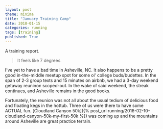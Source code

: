 ```yaml
---
layout: post
theme: minima
title: "January Training Camp"
date: 2018-01-15
categories: running
tags: [training]
published: True
---
```

A training report.

<!-- excerpt -->
> It feels like 7 degrees.
<!-- excerpt -->

I've yet to have a bad time in Asheville, NC. It also happens to be a pretty good in-the-middle meetup spot for some ol' college buds/budettes. In the span of 2-3 group texts and 15 minutes on airbnb, we had a 3-day weekend getaway reuninon scoped-out. In the wake of said weekend, the streak continues, and Asheville remains in the good books. 

Fortunately, the reunion was not all about the usual tedium of delicious food and floating kegs in the hottub. Three of us were there to have some ACTUAL fun. [Cloudland Canyon 50k]({% post_url running/2018-02-10-cloudland-canyon-50k-my-first-50k %}) was coming up and the mountains around Asheville are great practice terrain.
